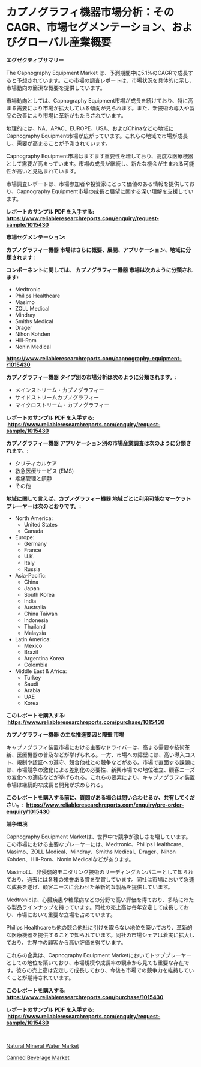 <p><h1>カプノグラフィ機器市場分析：そのCAGR、市場セグメンテーション、およびグローバル産業概要</h1></p><p><strong>エグゼクティブサマリー</strong></p>
<p><p>The Capnography Equipment Market は、予測期間中に5.1%のCAGRで成長すると予想されています。この市場の調査レポートは、市場状況を具体的に示し、市場動向の簡潔な概要を提供しています。</p><p>市場動向としては、Capnography Equipment市場が成長を続けており、特に高まる需要により市場が拡大している傾向が見られます。また、新技術の導入や製品の改善により市場に革新がもたらされています。</p><p>地理的には、NA、APAC、EUROPE、USA、およびChinaなどの地域にCapnography Equipment市場が広がっています。これらの地域で市場が成長し、需要が高まることが予測されています。</p><p>Capnography Equipment市場はますます重要性を増しており、高度な医療機器として需要が高まっています。市場の成長が継続し、新たな機会が生まれる可能性が高いと見込まれています。</p><p>市場調査レポートは、市場参加者や投資家にとって価値のある情報を提供しており、Capnography Equipment市場の成長と展望に関する深い理解を支援しています。</p></p>
<p><strong>レポートのサンプル PDF を入手する: <a href="https://www.reliableresearchreports.com/enquiry/request-sample/1015430">https://www.reliableresearchreports.com/enquiry/request-sample/1015430</a></strong></p>
<p><strong>市場セグメンテーション:</strong></p>
<p><strong> カプノグラフィー機器 市場はさらに概要、展開、アプリケーション、地域に分類されます :</strong></p>
<p><strong>コンポーネントに関しては、 カプノグラフィー機器 市場は次のように分類されます: &nbsp;</strong></p>
<p><ul><li>Medtronic</li><li>Philips Healthcare</li><li>Masimo</li><li>ZOLL Medical</li><li>Mindray</li><li>Smiths Medical</li><li>Drager</li><li>Nihon Kohden</li><li>Hill-Rom</li><li>Nonin Medical</li></ul></p>
<p><strong><a href="https://www.reliableresearchreports.com/capnography-equipment-r1015430">https://www.reliableresearchreports.com/capnography-equipment-r1015430</a></strong></p>
<p><strong> カプノグラフィー機器 タイプ別の市場分析は次のように分類されます。:</strong></p>
<p><ul><li>メインストリーム・カプノグラフィー</li><li>サイドストリームカプノグラフィー</li><li>マイクロストリーム・カプノグラフィー</li></ul></p>
<p><strong>レポートのサンプル PDF を入手する: &nbsp;<a href="https://www.reliableresearchreports.com/enquiry/request-sample/1015430">https://www.reliableresearchreports.com/enquiry/request-sample/1015430</a></strong></p>
<p><strong> カプノグラフィー機器 アプリケーション別の市場産業調査は次のように分類されます。:</strong></p>
<p><ul><li>クリティカルケア</li><li>救急医療サービス (EMS)</li><li>疼痛管理と鎮静</li><li>その他</li></ul></p>
<p><strong>地域に関して言えば、カプノグラフィー機器 地域ごとに利用可能なマーケットプレーヤーは次のとおりです。:</strong></p>
<p><ul>
    <li>
        North America:
        <ul>
            <li>United States</li>
            <li>Canada</li>
        </ul>
    </li>
    <li>
        Europe:
        <ul>
            <li>Germany</li>
            <li>France</li>
            <li>U.K.</li>
            <li>Italy</li>
            <li>Russia</li>
        </ul>
    </li>
    <li>
        Asia-Pacific:
        <ul>
            <li>China</li>
            <li>Japan</li>
            <li>South Korea</li>
            <li>India</li>
            <li>Australia</li>
            <li>China Taiwan</li>
            <li>Indonesia</li>
            <li>Thailand</li>
            <li>Malaysia</li>
        </ul>
    </li>
    <li>
        Latin America:
        <ul>
            <li>Mexico</li>
            <li>Brazil</li>
            <li>Argentina Korea</li>
            <li>Colombia</li>
        </ul>
    </li>
    <li>
        Middle East & Africa:
        <ul>
            <li>Turkey</li>
            <li>Saudi</li>
            <li>Arabia</li>
            <li>UAE</li>
            <li>Korea</li>
        </ul>
    </li>
    </ul></p>
<p><strong>このレポートを購入する: &nbsp;<a href="https://www.reliableresearchreports.com/purchase/1015430">https://www.reliableresearchreports.com/purchase/1015430</a></strong></p>
<p><strong>カプノグラフィー機器 の主な推進要因と障壁 市場</strong></p>
<p><p>キャプノグラフィ装置市場における主要なドライバーは、高まる需要や技術革新、医療機器の普及などが挙げられる。一方、市場への障壁には、高い導入コスト、規制や認証への遵守、競合他社との競争などがある。市場で直面する課題には、市場競争の激化による差別化の必要性、新興市場での地位確立、顧客ニーズの変化への適応などが挙げられる。これらの要素により、キャプノグラフィ装置市場は継続的な成長と開発が求められる。</p></p>
<p><strong>このレポートを購入する前に、質問がある場合は問い合わせるか、共有してください。:&nbsp; <a href="https://www.reliableresearchreports.com/enquiry/pre-order-enquiry/1015430">https://www.reliableresearchreports.com/enquiry/pre-order-enquiry/1015430</a></strong></p>
<p><strong>競争環境</strong></p>
<p><p>Capnography Equipment Marketは、世界中で競争が激しさを増しています。この市場における主要なプレーヤーには、Medtronic、Philips Healthcare、Masimo、ZOLL Medical、Mindray、Smiths Medical、Drager、Nihon Kohden、Hill-Rom、Nonin Medicalなどがあります。</p><p>Masimoは、非侵襲的モニタリング技術のリーディングカンパニーとして知られており、過去には各種の栄誉ある賞を受賞しています。同社は市場において急速な成長を遂げ、顧客ニーズに合わせた革新的な製品を提供しています。</p><p>Medtronicは、心臓疾患や糖尿病などの分野で高い評価を得ており、多岐にわたる製品ラインナップを持っています。同社の売上高は毎年安定して成長しており、市場において重要な立場を占めています。</p><p>Philips Healthcareも他の競合他社に引けを取らない地位を築いており、革新的な医療機器を提供することで知られています。同社の市場シェアは着実に拡大しており、世界中の顧客から高い評価を得ています。</p><p>これらの企業は、Capnography Equipment Marketにおいてトッププレーヤーとしての地位を築いており、市場規模や成長率の観点から見ても重要な存在です。彼らの売上高は安定して成長しており、今後も市場での競争力を維持していくことが期待されています。</p></p>
<p><strong>このレポートを購入する: &nbsp; <a href="https://www.reliableresearchreports.com/purchase/1015430">https://www.reliableresearchreports.com/purchase/1015430</a></strong></p>
<p><strong>レポートのサンプル PDF を入手する: &nbsp;<a href="https://www.reliableresearchreports.com/enquiry/request-sample/1015430">https://www.reliableresearchreports.com/enquiry/request-sample/1015430</a></strong><strong></strong></p>
<p>&nbsp;</p>
<p><p><a href="https://invited-way-688.notion.site/Natural-Mineral-Water-Market-Trends-Forecast-and-Competitive-Analysis-to-2031-9c9ea7d085c547ee9c55d48b53b2a0b9">Natural Mineral Water Market</a></p><p><a href="https://butternut-bug-553.notion.site/Canned-Beverage-Market-Comprehensive-Assessment-by-Type-Application-and-Geography-45cbe9a6352d466897c2da737ea388a5">Canned Beverage Market</a></p></p>